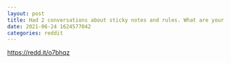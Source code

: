 ```yaml
--- 
layout: post 
title: Had 2 conversations about sticky notes and rules. What are your rules when trading/investing.. share your sticky notes. 👇 
date: 2021-06-24 1624577042 
categories: reddit 
--- 
```

https://redd.it/o7bhqz